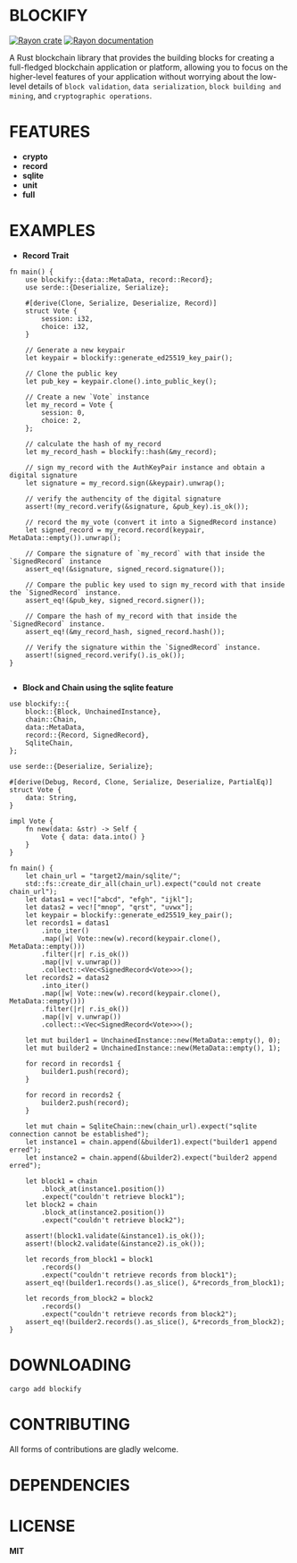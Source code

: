 # BLOCKIFY

[![Rayon crate](https://img.shields.io/crates/v/blockify.svg)](https://crates.io/crates/blockify)
[![Rayon documentation](https://docs.rs/blockify/badge.svg)](https://docs.rs/blockify)


A Rust blockchain library that provides the building blocks for creating a full-fledged blockchain application or platform, allowing you to focus on the higher-level features of your application without worrying about the low-level details of `block validation`, `data serialization`, `block building and mining`, and `cryptographic operations`.


# FEATURES
- **crypto**
- **record**
- **sqlite**
- **unit**
- **full**




# EXAMPLES

- **Record Trait** 
```
fn main() {
    use blockify::{data::MetaData, record::Record};
    use serde::{Deserialize, Serialize};

    #[derive(Clone, Serialize, Deserialize, Record)]
    struct Vote {
        session: i32,
        choice: i32,
    }

    // Generate a new keypair
    let keypair = blockify::generate_ed25519_key_pair();

    // Clone the public key
    let pub_key = keypair.clone().into_public_key();

    // Create a new `Vote` instance
    let my_record = Vote {
        session: 0,
        choice: 2,
    };

    // calculate the hash of my_record
    let my_record_hash = blockify::hash(&my_record);

    // sign my_record with the AuthKeyPair instance and obtain a digital signature
    let signature = my_record.sign(&keypair).unwrap();

    // verify the authencity of the digital signature
    assert!(my_record.verify(&signature, &pub_key).is_ok());

    // record the my_vote (convert it into a SignedRecord instance)
    let signed_record = my_record.record(keypair, MetaData::empty()).unwrap();

    // Compare the signature of `my_record` with that inside the `SignedRecord` instance
    assert_eq!(&signature, signed_record.signature());

    // Compare the public key used to sign my_record with that inside the `SignedRecord` instance.
    assert_eq!(&pub_key, signed_record.signer());

    // Compare the hash of my_record with that inside the `SignedRecord` instance.
    assert_eq!(&my_record_hash, signed_record.hash());

    // Verify the signature within the `SignedRecord` instance.
    assert!(signed_record.verify().is_ok());
}


```

- **Block and Chain using the sqlite feature**
```
use blockify::{
    block::{Block, UnchainedInstance},
    chain::Chain,
    data::MetaData,
    record::{Record, SignedRecord},
    SqliteChain,
};

use serde::{Deserialize, Serialize};

#[derive(Debug, Record, Clone, Serialize, Deserialize, PartialEq)]
struct Vote {
    data: String,
}

impl Vote {
    fn new(data: &str) -> Self {
        Vote { data: data.into() }
    }
}

fn main() {
    let chain_url = "target2/main/sqlite/";
    std::fs::create_dir_all(chain_url).expect("could not create chain_url");
    let datas1 = vec!["abcd", "efgh", "ijkl"];
    let datas2 = vec!["mnop", "qrst", "uvwx"];
    let keypair = blockify::generate_ed25519_key_pair();
    let records1 = datas1
        .into_iter()
        .map(|w| Vote::new(w).record(keypair.clone(), MetaData::empty()))
        .filter(|r| r.is_ok())
        .map(|v| v.unwrap())
        .collect::<Vec<SignedRecord<Vote>>>();
    let records2 = datas2
        .into_iter()
        .map(|w| Vote::new(w).record(keypair.clone(), MetaData::empty()))
        .filter(|r| r.is_ok())
        .map(|v| v.unwrap())
        .collect::<Vec<SignedRecord<Vote>>>();

    let mut builder1 = UnchainedInstance::new(MetaData::empty(), 0);
    let mut builder2 = UnchainedInstance::new(MetaData::empty(), 1);

    for record in records1 {
        builder1.push(record);
    }

    for record in records2 {
        builder2.push(record);
    }

    let mut chain = SqliteChain::new(chain_url).expect("sqlite connection cannot be established");
    let instance1 = chain.append(&builder1).expect("builder1 append erred");
    let instance2 = chain.append(&builder2).expect("builder2 append erred");

    let block1 = chain
        .block_at(instance1.position())
        .expect("couldn't retrieve block1");
    let block2 = chain
        .block_at(instance2.position())
        .expect("couldn't retrieve block2");

    assert!(block1.validate(&instance1).is_ok());
    assert!(block2.validate(&instance2).is_ok());

    let records_from_block1 = block1
        .records()
        .expect("couldn't retrieve records from block1");
    assert_eq!(builder1.records().as_slice(), &*records_from_block1);

    let records_from_block2 = block2
        .records()
        .expect("couldn't retrieve records from block2");
    assert_eq!(builder2.records().as_slice(), &*records_from_block2);
}

```


# DOWNLOADING

```
cargo add blockify
```


# CONTRIBUTING

All forms of contributions are gladly welcome.


# DEPENDENCIES


# LICENSE

**MIT**